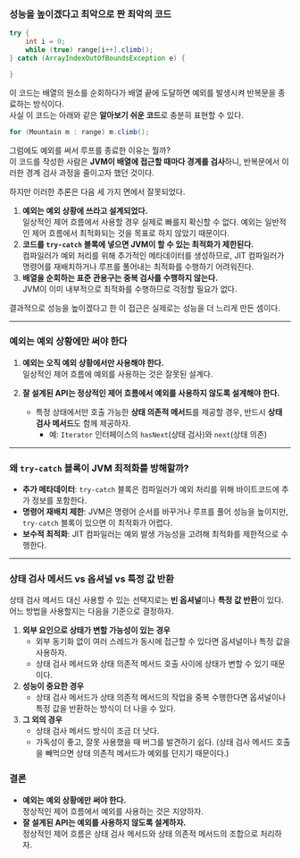 
### 성능을 높이겠다고 최악으로 짠 최악의 코드

```java
try {
    int i = 0;
    while (true) range[i++].climb();
} catch (ArrayIndexOutOfBoundsException e) {

}
```

이 코드는 배열의 원소를 순회하다가 배열 끝에 도달하면 예외를 발생시켜 반복문을 종료하는 방식이다.  
사실 이 코드는 아래와 같은 **알아보기 쉬운 코드**로 충분히 표현할 수 있다.

```java
for (Mountain m : range) m.climb();
```

그럼에도 예외를 써서 루프를 종료한 이유는 뭘까?  
이 코드를 작성한 사람은 **JVM이 배열에 접근할 때마다 경계를 검사**하니, 반복문에서 이러한 경계 검사 과정을 줄이고자 했던 것이다.

하지만 이러한 추론은 다음 세 가지 면에서 잘못되었다.

1. **예외는 예외 상황에 쓰라고 설계되었다.**  
    일상적인 제어 흐름에서 사용할 경우 실제로 빠를지 확신할 수 없다. 예외는 일반적인 제어 흐름에서 최적화되는 것을 목표로 하지 않았기 때문이다.
2. **코드를 `try-catch` 블록에 넣으면 JVM이 할 수 있는 최적화가 제한된다.**  
    컴파일러가 예외 처리를 위해 추가적인 메타데이터를 생성하므로, JIT 컴파일러가 명령어를 재배치하거나 루프를 풀어내는 최적화를 수행하기 어려워진다.
3. **배열을 순회하는 표준 관용구는 중복 검사를 수행하지 않는다.**  
    JVM이 이미 내부적으로 최적화를 수행하므로 걱정할 필요가 없다.

결과적으로 성능을 높이겠다고 한 이 접근은 실제로는 성능을 더 느리게 만든 셈이다.

---

### 예외는 예외 상황에만 써야 한다

1. **예외는 오직 예외 상황에서만 사용해야 한다.**  
    일상적인 제어 흐름에 예외를 사용하는 것은 잘못된 설계다.
    
2. **잘 설계된 API는 정상적인 제어 흐름에서 예외를 사용하지 않도록 설계해야 한다.**
    - 특정 상태에서만 호출 가능한 **상태 의존적 메서드**를 제공할 경우, 반드시 **상태 검사 메서드**도 함께 제공하자.
        - 예: `Iterator` 인터페이스의 `hasNext`(상태 검사)와 `next`(상태 의존)

---

### 왜 `try-catch` 블록이 JVM 최적화를 방해할까?

- **추가 메타데이터**: `try-catch` 블록은 컴파일러가 예외 처리를 위해 바이트코드에 추가 정보를 포함한다.
- **명령어 재배치 제한**: JVM은 명령어 순서를 바꾸거나 루프를 풀어 성능을 높이지만, `try-catch` 블록이 있으면 이 최적화가 어렵다.
- **보수적 최적화**: JIT 컴파일러는 예외 발생 가능성을 고려해 최적화를 제한적으로 수행한다.

---

### 상태 검사 메서드 vs 옵셔널 vs 특정 값 반환

상태 검사 메서드 대신 사용할 수 있는 선택지로는 **빈 옵셔널**이나 **특정 값 반환**이 있다. 어느 방법을 사용할지는 다음을 기준으로 결정하자.

1. **외부 요인으로 상태가 변할 가능성이 있는 경우**
    - 외부 동기화 없이 여러 스레드가 동시에 접근할 수 있다면 옵셔널이나 특정 값을 사용하자.
    - 상태 검사 메서드와 상태 의존적 메서드 호출 사이에 상태가 변할 수 있기 때문이다.
2. **성능이 중요한 경우**
    - 상태 검사 메서드가 상태 의존적 메서드의 작업을 중복 수행한다면 옵셔널이나 특정 값을 반환하는 방식이 더 나을 수 있다.
3. **그 외의 경우**
    - 상태 검사 메서드 방식이 조금 더 낫다.
    - 가독성이 좋고, 잘못 사용했을 때 버그를 발견하기 쉽다. (상태 검사 메서드 호출을 빼먹으면 상태 의존적 메서드가 예외를 던지기 때문이다.)

### 결론

- **예외는 예외 상황에만 써야 한다.**  
    정상적인 제어 흐름에서 예외를 사용하는 것은 지양하자.
- **잘 설계된 API는 예외를 사용하지 않도록 설계하자.**  
    정상적인 제어 흐름은 상태 검사 메서드와 상태 의존적 메서드의 조합으로 처리하자.
